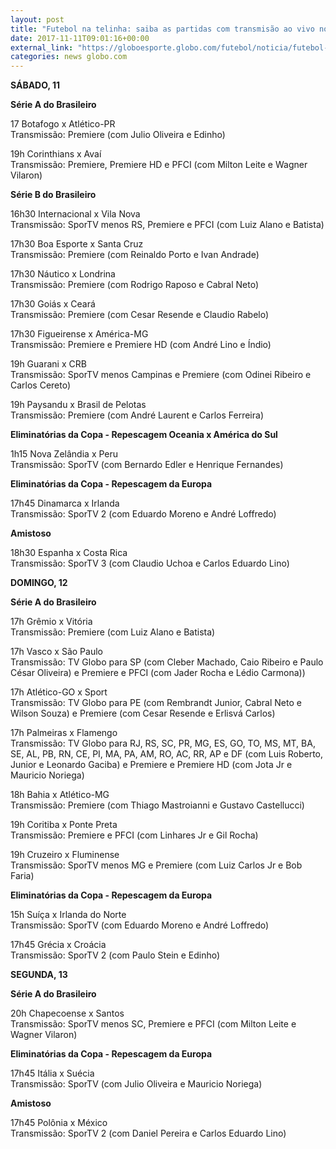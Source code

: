 ```yaml
---
layout: post
title: "Futebol na telinha: saiba as partidas com transmisão ao vivo no fim de semana"
date: 2017-11-11T09:01:16+00:00
external_link: "https://globoesporte.globo.com/futebol/noticia/futebol-na-telinha-saiba-as-partidas-com-transmissao-ao-vivo-no-fim-de-semana.ghtml"
categories: news globo.com
---
```

 
 
 

 
 
 
 

**SÁBADO, 11**

 
 
 

**Série A do Brasileiro**

 
 
 

17 Botafogo x Atlético-PR  
Transmissão: Premiere (com Julio Oliveira e Edinho)

 
 
 

19h Corinthians x Avaí  
Transmissão: Premiere, Premiere HD e PFCI (com Milton Leite e Wagner Vilaron)

 
 
 

**Série B do Brasileiro**

 
 
 

16h30 Internacional x Vila Nova  
Transmissão: SporTV menos RS, Premiere e PFCI (com Luiz Alano e Batista)

 
 
 

17h30 Boa Esporte x Santa Cruz  
Transmissão: Premiere (com Reinaldo Porto e Ivan Andrade)

 
 
 

17h30 Náutico x Londrina  
Transmissão: Premiere (com Rodrigo Raposo e Cabral Neto)

 
 
 

17h30 Goiás x Ceará  
Transmissão: Premiere (com Cesar Resende e Claudio Rabelo)

 
 
 

17h30 Figueirense x América-MG  
Transmissão: Premiere e Premiere HD (com André Lino e Índio)

 
 
 

19h Guarani x CRB  
Transmissão: SporTV menos Campinas e Premiere (com Odinei Ribeiro e Carlos Cereto)

 
 
 

19h Paysandu x Brasil de Pelotas  
Transmissão: Premiere (com André Laurent e Carlos Ferreira)

 
 
 

**Eliminatórias da Copa - Repescagem Oceania x América do Sul**

 
 
 

1h15 Nova Zelândia x Peru  
Transmissão: SporTV (com Bernardo Edler e Henrique Fernandes)

 
 
 

**Eliminatórias da Copa - Repescagem da Europa**

 
 
 

17h45 Dinamarca x Irlanda  
Transmissão: SporTV 2 (com Eduardo Moreno e André Loffredo)

 
 
 

**Amistoso**

 
 
 

18h30 Espanha x Costa Rica  
Transmissão: SporTV 3 (com Claudio Uchoa e Carlos Eduardo Lino)

 
 
 

**DOMINGO, 12**

 
 
 

**Série A do Brasileiro**

 
 
 

17h Grêmio x Vitória  
Transmissão: Premiere (com Luiz Alano e Batista)

 
 
 

17h Vasco x São Paulo  
Transmissão: TV Globo para SP (com Cleber Machado, Caio Ribeiro e Paulo César Oliveira) e Premiere e PFCI (com Jader Rocha e Lédio Carmona))

 
 
 

17h Atlético-GO x Sport  
Transmissão: TV Globo para PE (com Rembrandt Junior, Cabral Neto e Wilson Souza) e Premiere (com Cesar Resende e Erlisvá Carlos)

 
 
 

17h Palmeiras x Flamengo  
Transmissão: TV Globo para RJ, RS, SC, PR, MG, ES, GO, TO, MS, MT, BA, SE, AL, PB, RN, CE, PI, MA, PA, AM, RO, AC, RR, AP e DF (com Luis Roberto, Junior e Leonardo Gaciba) e Premiere e Premiere HD (com Jota Jr e Mauricio Noriega)

 
 
 

 
 
 

18h Bahia x Atlético-MG  
Transmissão: Premiere (com Thiago Mastroianni e Gustavo Castellucci)

 
 
 

19h Coritiba x Ponte Preta  
Transmissão: Premiere e PFCI (com Linhares Jr e Gil Rocha)

 
 
 

19h Cruzeiro x Fluminense  
Transmissão: SporTV menos MG e Premiere (com Luiz Carlos Jr e Bob Faria)

 
 
 

**Eliminatórias da Copa - Repescagem da Europa**

 
 
 

15h Suíça x Irlanda do Norte  
Transmissão: SporTV (com Eduardo Moreno e André Loffredo)

 
 
 

17h45 Grécia x Croácia  
Transmissão: SporTV 2 (com Paulo Stein e Edinho)

 
 
 

**SEGUNDA, 13**

 
 
 

**Série A do Brasileiro**

 
 
 

20h Chapecoense x Santos  
Transmissão: SporTV menos SC, Premiere e PFCI (com Milton Leite e Wagner Vilaron)

 
 
 

**Eliminatórias da Copa - Repescagem da Europa**

 
 
 

17h45 Itália x Suécia  
Transmissão: SporTV (com Julio Oliveira e Mauricio Noriega)

 
 
 

**Amistoso**

 
 
 
 

17h45 Polônia x México  
Transmissão: SporTV 2 (com Daniel Pereira e Carlos Eduardo Lino)

 
 
 
